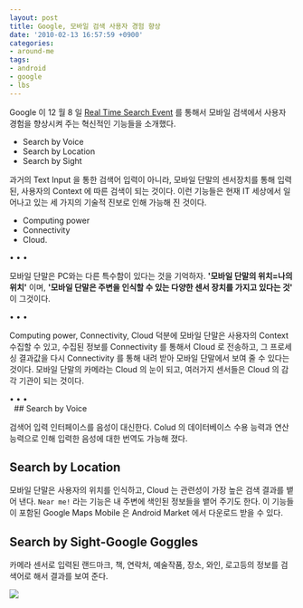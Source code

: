 ```yaml
---
layout: post
title: Google, 모바일 검색 사용자 경험 향상
date: '2010-02-13 16:57:59 +0900'
categories:
- around-me
tags:
- android
- google
- lbs
---
```


Google 이 12 월 8 일 [Real Time Search Event](http://googlemobile.blogspot.com/2009/12/mobile-search-for-new-era-voice.html) 를 통해서 모바일 검색에서 사용자 경험을 향상시켜 주는 혁신적인 기능들을 소개했다.

- Search by Voice
- Search by Location
- Search by Sight

과거의 Text Input 을 통한 검색어 입력이 아니라, 모바일 단말의 센서장치를 통해 입력된, 사용자의 Context 에 따른 검색이 되는 것이다. 이런 기능들은 현재 IT 세상에서 일어나고 있는 세 가지의 기술적 진보로 인해 가능해 진 것이다.

- Computing power
- Connectivity
- Cloud.

<div class="spacer">• • •</div>

모바일 단말은 PC와는 다른 특수함이 있다는 것을 기억하자. **'모바일 단말의 위치=나의 위치'** 이며, **'모바일 단말은 주변을 인식할 수 있는 다양한 센서 장치를 가지고 있다는 것'** 이 그것이다.

<div class="spacer">• • •</div>

Computing power, Connectivity, Cloud 덕분에 모바일 단말은 사용자의 Context 수집할 수 있고, 수집된 정보를 Connectivity 를 통해서 Cloud 로 전송하고, 그 프로세싱 결과값을 다시 Connectivity 를 통해 내려 받아 모바일 단말에서 보여 줄 수 있다는 것이다. 모바일 단말의 카메라는 Cloud 의 눈이 되고, 여러가지 센서들은 Cloud 의 감각 기관이 되는 것이다.

<div class="spacer">• • •</div>
 
## Search by Voice

검색어 입력 인터페이스를 음성이 대신한다. Colud 의 데이터베이스 수용 능력과 연산 능력으로 인해 입력한 음성에 대한 번역도 가능해 졌다.

## Search by Location

모바일 단말은 사용자의 위치를 인식하고, Cloud 는 관련성이 가장 높은 검색 결과를 뱉어 낸다. `Near me!` 라는 기능은 내 주변에 색인된 정보들을 뱉어 주기도 한다. 이 기능들이 포함된 Google Maps Mobile 은 Android Market 에서 다운로드 받을 수 있다.

## Search by Sight-Google Goggles

카메라 센서로 입력된 랜드마크, 책, 연락처, 예술작품, 장소, 와인, 로고등의 정보를 검색어로 해서 결과를 보여 준다.

[![](http://img.youtube.com/vi/Hhgfz0zPmH4/0.jpg)](http://www.youtube.com/watch?v=Hhgfz0zPmH4)
